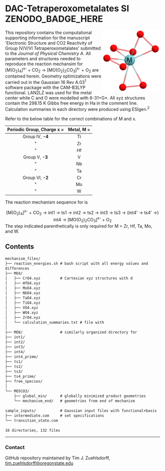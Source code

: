 # DAC-Tetraperoxometalates SI &nbsp; ZENODO\_BADGE\_HERE

<img align="right" src='https://github.com/tjz21/DAC_metals/blob/main/MO8_structure.png' width = "189" height = "200">

This repository contains the computational supporting information for the manuscript 'Electronic Structure and CO2 Reactivity of Group IV/V/VI Tetraperoxometalates' submitted to the *Journal of Physical Chemistry A*. All parameters and structures needed to reproduce the reaction mechansim for [M(O<sub>2</sub>)<sub>4</sub>]<sup>x-</sup> + CO<sub>2</sub> &rarr; [MO(O<sub>2</sub>)<sub>2</sub>CO<sub>3</sub>]<sup>x-</sup> + O<sub>2</sub> are contained herein. Geometry optimizations were carried out in the Gaussian 16 Rev A.03<sup>1</sup> software package with the CAM-B3LYP functional. LAN2LZ was used for the metal center while C and O were modelled with 6-31+G\*. All xyz structures contain the 298.15 K Gibbs free energy in Ha in the comment line. Calculation summaries in each directory were produced using ESIgen.<sup>2</sup>

Refer to the below table for the correct combinations of M and x.
<div align="center">

| Periodic Group, Charge x = | Metal, M = |
|:--------------------------:|:----------:|
| Group IV, **-4**           | Ti         |
| "                          | Zr         |
| "                          | Hf         |
| Group V, **-3**            | V          |
| "                          | Nb         |
| "                          | Ta         |
| Group VI, **-2**           | Cr         |
| "                          | Mo         |
| "                          | W          |

</div>

The reaction mechanism sequence for is 
<div align="center">
[M(O<sub>2</sub>)<sub>4</sub>]<sup>x-</sup> + CO<sub>2</sub> &rarr; int1 &rarr; ts1 &rarr; int2 &rarr; ts2 &rarr; int3 &rarr; ts3 &rarr; (int4' &rarr; ts4' &rarr;) int4 &rarr; [MO(O<sub>2</sub>)<sub>2</sub>CO<sub>3</sub>]<sup>x-</sup> + O<sub>2</sub>
</div>
The step indicated parenthetically is only required for M = Zr, Hf, Ta, Mo, and W.

## Contents
```
mechanism_files/
├── reaction_energies.sh # bash script with all energy values and differences
├── MO4/               
│   ├── CrO4.xyz         # Cartesian xyz structures with d
│   ├── HfO4.xyz
│   ├── MoO4.xyz
│   ├── NbO4.xyz
│   ├── TaO4.xyz
│   ├── TiO4.xyz
│   ├── VO4.xyz
│   ├── WO4.xyz
│   ├── ZrO4.xyz
│   └── calculation_summaries.txt # file with 
│   
├── MO8/                 # similarly organized directory for 
├── int1/                
├── int2/
├── int3/
├── int4/
├── int4_prime/
├── ts1/
├── ts2/
├── ts3/
├── ts4_prime/
├── free_species/
│   
└── MO5CO3/
    ├── global_min/      # globally minimized product geometries
    └── mechanism_end/   # geometries from end of mechanism

sample_inputs/           # Gaussian input files with functional+basis 
├── intermediate.com     # set specifications
└── transition_state.com

16 directories, 132 files
```
---
### Contact
GitHub repository maintained by Tim J. Zuehlsdorff, tim.zuehlsdorff@oregonstate.edu

[comment]: <> (Text for the GitHub release: Computational supporting information for the submitted manuscript, "Electronic Structure and CO2 Reactivity of Group IV/V/VI Tetraperoxometalates." Descriptive metadata is provided in the README.md file.)
